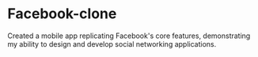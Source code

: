 # Facebook-clone

Created a mobile app replicating Facebook's core features, demonstrating my ability to design and develop social networking applications.
